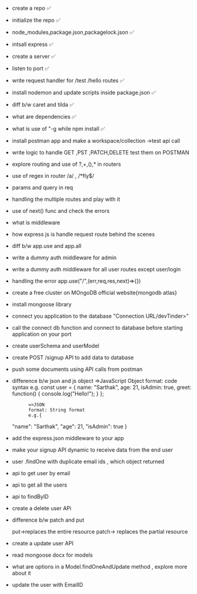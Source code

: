 - create a repo ✅
- initialize the repo ✅

- node_modules,package.json,packagelock.json ✅
- intsall express ✅
- create a server ✅
- listen to port ✅
- write request handler for /test /hello routes ✅
- install nodemon and update scripts inside package.json ✅
- diff b/w caret and tilda ✅
- what are dependencies ✅
- what is use of "-g while npm install ✅

- install postman app and make a workspace/collection ->test api call

- write logic to handle GET ,PST ,PATCH,DELETE test them on POSTMAN

- explore routing and use of ?,+,(),* in routers
- use of regex in router /a/ , /*fly$/
- params and query in req


- handling the multiple routes and play with it
- use of next() func and check the errors
- what is middleware
- how express js is handle request route behind the scenes
- diff b/w app.use and app.all
- write a dummy auth middleware for admin
- write a dummy auth middleware for all user routes except user/login
- handling the error  app.use("/",(err,req,res,next)=>{})


- create a free cluster on MOngoDB official website{mongodb atlas}
- install mongoose library
- connect you application to the database "Connection URL/devTinder>"
- call the connect db function and connect to database before starting application on your port

- create userSchema and userModel
- create POST /signup API to add data to database
- push some documents using API calls from postman


- difference b/w json and js object
          	=>JavaScript Object
            format: code syntax
            e.g. const user = {
  name: "Sarthak",
  age: 21,
  isAdmin: true,
  greet: function() {
    console.log("Hello!");
  }
};


            =>JSON 
            format:	String format
            e.g.{
  "name": "Sarthak",
  "age": 21,
  "isAdmin": true
}

- add the express.json middleware to your app
- make your signup API dynamic to receive data from the end user
- user .findOne with duplicate email ids , which object returned
- api to get user by email
- api to get all the users
- api to findByID
- create a  delete user APi
- difference b/w patch and put

     put->replaces the entire resource
     patch-> replaces the partial resource

- create a update user API
- read mongoose docx for models
- what are options in a Model.findOneAndUpdate method , explore more about it
- update the user with EmailID